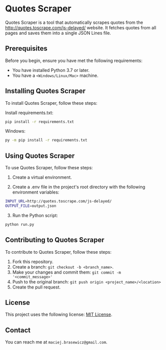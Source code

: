 # Quotes Scraper

Quotes Scraper is a tool that automatically scrapes quotes from the http://quotes.toscrape.com/js-delayed/ website. It fetches quotes from all pages and saves them into a single JSON Lines file.

## Prerequisites

Before you begin, ensure you have met the following requirements:
* You have installed Python 3.7 or later.
* You have a `<Windows/Linux/Mac>` machine.

## Installing Quotes Scraper

To install Quotes Scraper, follow these steps:

Install requirements.txt:
```sh
pip install -r requirements.txt
```

Windows:
```cmd
py -m pip install -r requirements.txt
```

## Using Quotes Scraper

To use Quotes Scraper, follow these steps:

1. Create a virtual environment.

2. Create a .env file in the project's root directory with the following environment variables:

```sh
INPUT_URL=http://quotes.toscrape.com/js-delayed/
OUTPUT_FILE=output.json
```

3. Run the Python script:

```sh
python run.py
```

## Contributing to Quotes Scraper

To contribute to Quotes Scraper, follow these steps:

1. Fork this repository.
2. Create a branch: `git checkout -b <branch_name>`.
3. Make your changes and commit them: `git commit -m '<commit_message>'`
4. Push to the original branch: `git push origin <project_name>/<location>`
5. Create the pull request.

## License

This project uses the following license: [MIT License](https://opensource.org/licenses/MIT).

## Contact

You can reach me at `maciej.brasewicz@gmail.com`.
